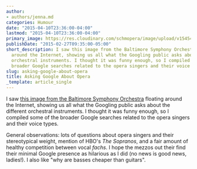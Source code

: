 ```yaml
---
author:
- authors/jenna.md
categories: Humour
date: "2015-04-10T23:36:00-04:00"
lastmod: "2015-04-10T23:36:00-04:00"
primary_image: https://res.cloudinary.com/schmopera/image/upload/v1545409169/media/webhook-uploads/1428723281265/GoogleOperaCollage.jpg.jpg
publishDate: "2015-02-27T09:35:00-05:00"
short_description: I saw this image from the Baltimore Symphony Orchestra floating
  around the Internet, showing us all what the Googling public asks about the different
  orchestral instruments. I thought it was funny enough, so I compiled some of the
  broader Google searches related to the opera singers and their voice types.
slug: asking-google-about-opera
title: Asking Google About Opera
_template: article_single
---
```


<p>
	I saw <a href="http://bsomusic.org/stories/what-is-the-internet-asking-google-about-an-orchestra.aspx" target="_blank">this image from the Baltimore Symphony Orchestra</a> floating around the Internet, showing us all what the Googling public asks about the different orchestral instruments. I thought it was funny enough, so I compiled some of the broader Google searches related to the opera singers and their voice types.
</p>
<p>
	General observations: lots of questions about opera singers and their stereotypical weight, mention of HBO's <em>The Sopranos</em>, and a fair amount of healthy competition between vocal <em>fachs</em>. I hope the mezzos out their find their minimal Google presence as hilarious as I did (no news is good news, ladies!). I also like "why are basses cheaper than guitars".
</p>
